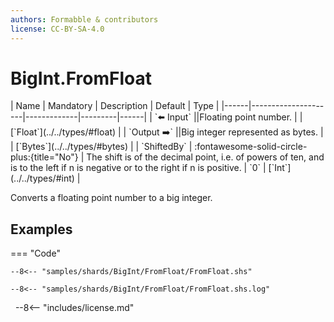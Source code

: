 ```yaml
---
authors: Formabble & contributors
license: CC-BY-SA-4.0
---
```



# BigInt.FromFloat

<div class="sh-parameters" markdown="1">
| Name | Mandatory | Description | Default | Type |
|------|---------------------|-------------|---------|------|
| `⬅️ Input` ||Floating point number. | | [`Float`](../../types/#float) |
| `Output ➡️` ||Big integer represented as bytes. | | [`Bytes`](../../types/#bytes) |
| `ShiftedBy` | :fontawesome-solid-circle-plus:{title="No"}  | The shift is of the decimal point, i.e. of powers of ten, and is to the left if n is negative or to the right if n is positive. | `0` | [`Int`](../../types/#int) |

</div>

Converts a floating point number to a big integer.

## Examples

=== "Code"

  ```x86asm linenums="1"
  --8<-- "samples/shards/BigInt/FromFloat/FromFloat.shs"
  ```

  ```
  --8<-- "samples/shards/BigInt/FromFloat/FromFloat.shs.log"
  ```
&nbsp;
--8<-- "includes/license.md"

